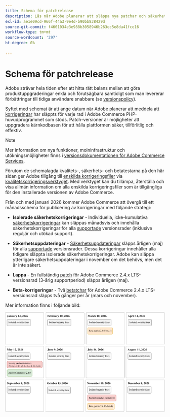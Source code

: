 ```yaml
---
title: Schema för patchrelease
description: Läs när Adobe planerar att släppa nya patchar och säkerhetskorrigeringar för Adobe Commerce.
exl-id: ae1e09cd-966f-44a3-9e4d-b90bb838429d
source-git-commit: f4601034e3e988b3058946b263ec5e8da41fce16
workflow-type: tm+mt
source-wordcount: '297'
ht-degree: 0%

---
```



# Schema för patchrelease

Adobe strävar hela tiden efter att hitta rätt balans mellan att göra produktuppgraderingar enkla och förutsägbara samtidigt som man levererar förbättringar till tidiga användare snabbare (se [versionspolicy](versioning-policy.md)).

Syftet med schemat är att ange datum när Adobe planerar att meddela att [korrigeringar](versioning-policy.md#patch-release) har släppts för varje rad i Adobe Commerce PHP-huvudprogrammet som stöds. Patch-versioner är möjligheter att uppgradera kärnkodbasen för att hålla plattformen säker, tillförlitlig och effektiv.

>[!NOTE]
>
>Mer information om nya funktioner, molninfrastruktur och utökningsmöjligheter finns i [versionsdokumentationen för Adobe Commerce Services](https://experienceleague.adobe.com/sv/docs/commerce/user-guides/release-information/release-notes-all).

Förutom de schemalagda kvalitets-, säkerhets- och betatestarna på den här sidan ger Adobe tillgång till [enskilda korrigeringsfiler](versioning-policy.md#individual-patch) via [kvalitetskorrigeringsverktyget](../tools/quality-patches-tool/usage.md). Med verktyget kan du tillämpa, återställa och visa allmän information om alla enskilda korrigeringsfiler som är tillgängliga för den installerade versionen av Adobe Commerce.

Från och med januari 2026 kommer Adobe Commerce att övergå till ett månadsschema för publicering av korrigeringar med följande strategi:

- **Isolerade säkerhetskorrigeringar** - Individuella, icke-kumulativa [säkerhetskorrigeringar](versioning-policy.md#isolated-patch) kan släppas månadsvis och innehålla säkerhetskorrigeringar för alla [supportade](lifecycle-policy.md) versionsrader (inklusive reguljär och utökad support).

- **Säkerhetsuppdateringar** - [Säkerhetsuppdateringar](versioning-policy.md#security-patch-release) släpps årligen (maj) för alla [supportade](lifecycle-policy.md) versionsrader. Dessa korrigeringar innehåller alla tidigare släppta isolerade säkerhetskorrigeringar. Adobe kan släppa ytterligare säkerhetsuppdateringar i november om det behövs, men det är inte säkert.

- **Lappa** - En fullständig [patch](versioning-policy.md#patch-release) för Adobe Commerce 2.4.x LTS-versionsrad (3-årig supportperiod) släpps årligen (maj).

- **Beta-korrigeringar** - Två [betatchar](versioning-policy.md#beta-patch-release) för Adobe Commerce 2.4.x LTS-versionsrad släpps två gånger per år (mars och november).

Mer information finns i följande bild:

<!-- The SVG source for the following image is located here: /help/assets/release/release-calendar.drawio.svg -->

![Versionskalender för Adobe Commerce 2026](../assets/release/release-calendar.drawio.png)
